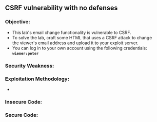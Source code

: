 ## CSRF vulnerability with no defenses

### Objective:
- This lab's email change functionality is vulnerable to CSRF.
- To solve the lab, craft some HTML that uses a CSRF attack to change the viewer's email address and upload it to your exploit server.
- You can log in to your own account using the following credentials: **`wiener:peter`**

### Security Weakness:

### Exploitation Methodology:
- 

### Insecure Code:

### Secure Code:
